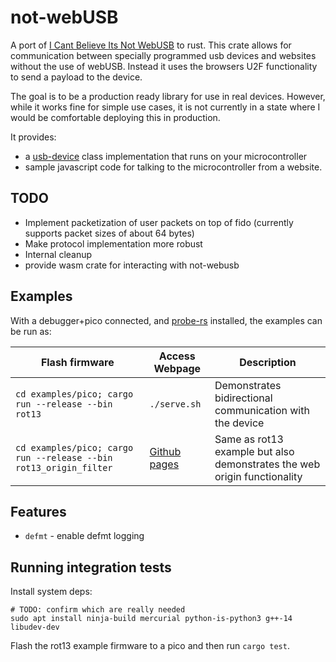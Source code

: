 # not-webUSB

A port of [I Cant Believe Its Not WebUSB](https://github.com/ArcaneNibble/i-cant-believe-its-not-webusb) to rust.
This crate allows for communication between specially programmed usb devices and websites without the use of webUSB.
Instead it uses the browsers U2F functionality to send a payload to the device.

The goal is to be a production ready library for use in real devices.
However, while it works fine for simple use cases, it is not currently in a state where I would be comfortable deploying this in production.

It provides:

* a [usb-device](https://github.com/rust-embedded-community/usb-device) class implementation that runs on your microcontroller
* sample javascript code for talking to the microcontroller from a website. <!--(or a rust crate if your into wasm)-->

## TODO

* Implement packetization of user packets on top of fido (currently supports packet sizes of about 64 bytes)
* Make protocol implementation more robust
* Internal cleanup
* provide wasm crate for interacting with not-webusb

## Examples

With a debugger+pico connected, and [probe-rs](https://probe.rs/docs/getting-started/installation) installed, the examples can be run as:

| Flash firmware  | Access Webpage | Description |
| --------------- | -------------- | ----------- |
|`cd examples/pico; cargo run --release --bin rot13` | `./serve.sh` | Demonstrates bidirectional communication with the device |
|`cd examples/pico; cargo run --release --bin rot13_origin_filter` | [Github pages](https://rukai.github.io/not-webusb-rs) | Same as rot13 example but also demonstrates the web origin functionality |

## Features

* `defmt` - enable defmt logging

## Running integration tests

Install system deps:

```shell
# TODO: confirm which are really needed
sudo apt install ninja-build mercurial python-is-python3 g++-14 libudev-dev
```

Flash the rot13 example firmware to a pico and then run `cargo test`.
